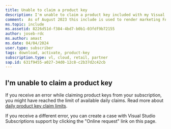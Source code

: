 ```yaml
---
title: Unable to claim a product key
description: I'm unable to claim a product key included with my Visual Studio subscription.
comment:  As of August 2023 this include is used to render marketing FAQ content for VS Subscriptions in the following portals - VSCom, Manage, and My portals. It was not used for learn.microsoft.com content at that time. SMEs are Jose Becerra and Larissa Crawford of Red Door Collaborative and Angela Cao-Hong.
ms.topic: include
ms.assetid: 8226d51d-f384-4bd7-b0b1-03fdf9b72155
author: joseb-rdc
ms.author: amast
ms.date: 04/04/2024
user.type: subscriber
tags: download, activate, product-key
subscription.type: vl, cloud, retail, partner
sap.id: 631f9455-a027-34d0-12c8-c2b37d2c42cb
---
```


## I'm unable to claim a product key

If you receive an error while claiming product keys from your subscription, you might have reached the limit of available daily claims. Read more about [daily product key claim limits](https://learn.microsoft.com/visualstudio/subscriptions/product-keys#daily-product-key-claim-limits).

If you receive a different error, you can create a case with Visual Studio Subscriptions support by clicking the "Online request" link on this page.